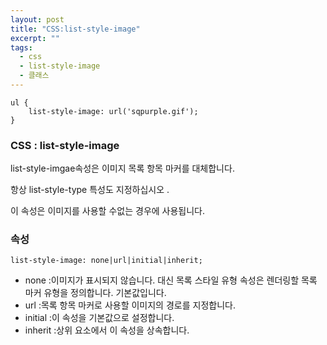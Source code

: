 ```yaml
---
layout: post
title: "CSS:list-style-image"
excerpt: ""
tags: 
  - css
  - list-style-image
  - 클래스
---
```

```
ul {
    list-style-image: url('sqpurple.gif');
}
```
### CSS : list-style-image

list-style-imgae속성은 이미지 목록 항목 마커를 대체합니다.

항상 list-style-type 특성도 지정하십시오 . 

이 속성은 이미지를 사용할 수없는 경우에 사용됩니다.

### 속성
`list-style-image: none|url|initial|inherit;`

+ none :이미지가 표시되지 않습니다. 대신 목록 스타일 유형 속성은 렌더링할 목록 마커 유형을 정의합니다. 기본값입니다.
+ url :목록 항목 마커로 사용할 이미지의 경로를 지정합니다.
+ initial :이 속성을 기본값으로 설정합니다.
+ inherit :상위 요소에서 이 속성을 상속합니다.
